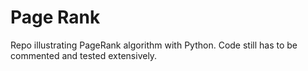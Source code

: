 # Page Rank
Repo illustrating PageRank algorithm with Python. Code still has to be commented and tested extensively. 
